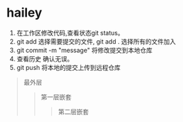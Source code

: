 # hailey
1. 在工作区修改代码,查看状态git status。
2. git add 选择需要提交的文件, git add . 选择所有的文件加入
3. git commit -m "message" 将修改提交到本地仓库
4. 查看历史 确认无误。 
5. git push 将本地的提交上传到远程仓库


> 最外层
> > 第一层嵌套
> > > 第二层嵌套

